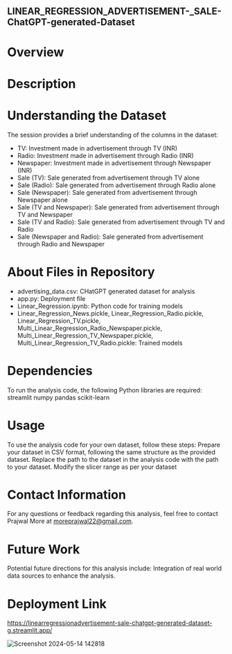 ## LINEAR_REGRESSION_ADVERTISEMENT-_SALE-ChatGPT-generated-Dataset

# Overview

# Description

# Understanding the Dataset
The session provides a brief understanding of the columns in the dataset:
- TV: Investment made in advertisement through TV (INR)
- Radio: Investment made in advertisement through Radio (INR)
- Newspaper: Investment made in advertisement through Newspaper (INR)
- Sale (TV): Sale generated from advertisement through TV alone
- Sale (Radio): Sale generated from advertisement through Radio alone
- Sale (Newspaper): Sale generated from advertisement through Newspaper alone
- Sale (TV and Newspaper): Sale generated from advertisement through TV and Newspaper
- Sale (TV and Radio): Sale generated from advertisement through TV and Radio
- Sale (Newspaper and Radio): Sale generated from advertisement through Radio and Newspaper

# About Files in Repository
- advertising_data.csv: CHatGPT generated dataset for analysis
- app.py: Deployment file
- Linear_Regression.ipynb: Python code for training models
- Linear_Regression_News.pickle, Linear_Regression_Radio.pickle, Linear_Regression_TV.pickle, Multi_Linear_Regression_Radio_Newspaper.pickle, Multi_Linear_Regression_TV_Newspaper.pickle, Multi_Linear_Regression_TV_Radio.pickle: Trained models

# Dependencies
To run the analysis code, the following Python libraries are required:
streamlit
numpy
pandas
scikit-learn

# Usage
To use the analysis code for your own dataset, follow these steps:
Prepare your dataset in CSV format, following the same structure as the provided dataset.
Replace the path to the dataset in the analysis code with the path to your dataset.
Modify the slicer range as per your dataset

# Contact Information
For any questions or feedback regarding this analysis, feel free to contact Prajwal More at moreprajwal22@gmail.com.

# Future Work
Potential future directions for this analysis include:
Integration of real world data sources to enhance the analysis.

# Deployment Link
https://linearregressionadvertisement-sale-chatgpt-generated-dataset-g.streamlit.app/

![Screenshot 2024-05-14 142818](https://github.com/Prajwal-More/LINEAR_REGRESSION_ADVERTISEMENT-_SALE-ChatGPT-generated-Dataset/assets/161192386/8f860f67-a38f-4891-9297-2e11b427ea02)
